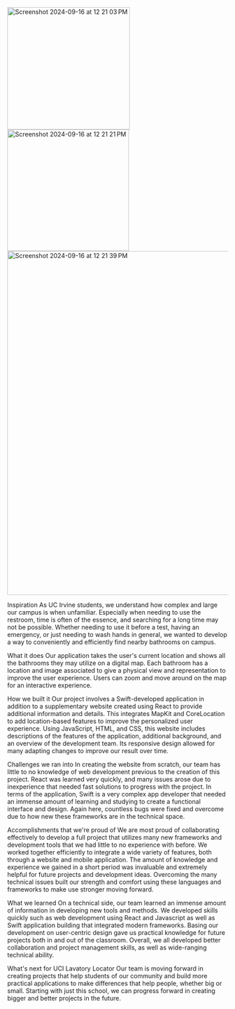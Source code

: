
<img width="280" alt="Screenshot 2024-09-16 at 12 21 03 PM" src="https://github.com/user-attachments/assets/aaffbb87-4a8e-4ccc-b0b8-163a31bf8909">
<img width="278" alt="Screenshot 2024-09-16 at 12 21 21 PM" src="https://github.com/user-attachments/assets/44bc6c0e-15c5-4525-8f1e-bd995161a898">
<img width="787" alt="Screenshot 2024-09-16 at 12 21 39 PM" src="https://github.com/user-attachments/assets/4af5759d-d39c-48aa-9c93-7735ebb4d6d9">


Inspiration
As UC Irvine students, we understand how complex and large our campus is when unfamiliar. Especially when needing to use the restroom, time is often of the essence, and searching for a long time may not be possible. Whether needing to use it before a test, having an emergency, or just needing to wash hands in general, we wanted to develop a way to conveniently and efficiently find nearby bathrooms on campus.

What it does
Our application takes the user's current location and shows all the bathrooms they may utilize on a digital map. Each bathroom has a location and image associated to give a physical view and representation to improve the user experience. Users can zoom and move around on the map for an interactive experience.

How we built it
Our project involves a Swift-developed application in addition to a supplementary website created using React to provide additional information and details. This integrates MapKit and CoreLocation to add location-based features to improve the personalized user experience. Using JavaScript, HTML, and CSS, this website includes descriptions of the features of the application, additional background, and an overview of the development team. Its responsive design allowed for many adapting changes to improve our result over time.

Challenges we ran into
In creating the website from scratch, our team has little to no knowledge of web development previous to the creation of this project. React was learned very quickly, and many issues arose due to inexperience that needed fast solutions to progress with the project. In terms of the application, Swift is a very complex app developer that needed an immense amount of learning and studying to create a functional interface and design. Again here, countless bugs were fixed and overcome due to how new these frameworks are in the technical space.

Accomplishments that we're proud of
We are most proud of collaborating effectively to develop a full project that utilizes many new frameworks and development tools that we had little to no experience with before. We worked together efficiently to integrate a wide variety of features, both through a website and mobile application. The amount of knowledge and experience we gained in a short period was invaluable and extremely helpful for future projects and development ideas. Overcoming the many technical issues built our strength and comfort using these languages and frameworks to make use stronger moving forward.

What we learned
On a technical side, our team learned an immense amount of information in developing new tools and methods. We developed skills quickly such as web development using React and Javascript as well as Swift application building that integrated modern frameworks. Basing our development on user-centric design gave us practical knowledge for future projects both in and out of the classroom. Overall, we all developed better collaboration and project management skills, as well as wide-ranging technical ability.

What's next for UCI Lavatory Locator
Our team is moving forward in creating projects that help students of our community and build more practical applications to make differences that help people, whether big or small. Starting with just this school, we can progress forward in creating bigger and better projects in the future.
